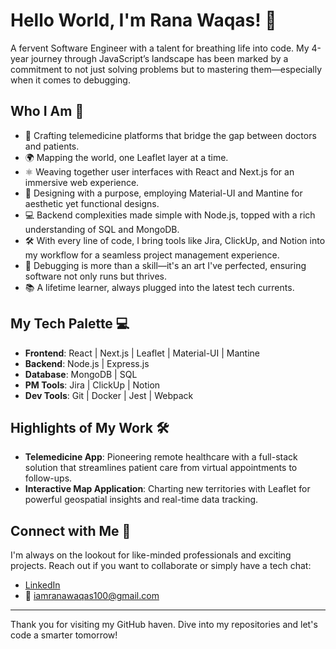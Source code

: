 # Hello World, I'm Rana Waqas! 👋

A fervent Software Engineer with a talent for breathing life into code. My 4-year journey through JavaScript’s landscape has been marked by a commitment to not just solving problems but to mastering them—especially when it comes to debugging.

## Who I Am 🚀

- 📱 Crafting telemedicine platforms that bridge the gap between doctors and patients.
- 🌍 Mapping the world, one Leaflet layer at a time.
- ⚛️ Weaving together user interfaces with React and Next.js for an immersive web experience.
- 🎨 Designing with a purpose, employing Material-UI and Mantine for aesthetic yet functional designs.
- 💻 Backend complexities made simple with Node.js, topped with a rich understanding of SQL and MongoDB.
- 🛠️ With every line of code, I bring tools like Jira, ClickUp, and Notion into my workflow for a seamless project management experience.
- 🐞 Debugging is more than a skill—it's an art I've perfected, ensuring software not only runs but thrives.
- 📚 A lifetime learner, always plugged into the latest tech currents.

## My Tech Palette 💻

- **Frontend**: React | Next.js | Leaflet | Material-UI | Mantine
- **Backend**: Node.js | Express.js
- **Database**: MongoDB | SQL
- **PM Tools**: Jira | ClickUp | Notion
- **Dev Tools**: Git | Docker | Jest | Webpack

## Highlights of My Work 🛠️

- **Telemedicine App**: Pioneering remote healthcare with a full-stack solution that streamlines patient care from virtual appointments to follow-ups.
- **Interactive Map Application**: Charting new territories with Leaflet for powerful geospatial insights and real-time data tracking.

## Connect with Me 🤝

I'm always on the lookout for like-minded professionals and exciting projects. Reach out if you want to collaborate or simply have a tech chat:

- [LinkedIn](https://pk.linkedin.com/in/waqas-rana-08102017b)
- 📧 [iamranawaqas100@gmail.com](mailto:iamranawaqas100@gmail.com)

---

Thank you for visiting my GitHub haven. Dive into my repositories and let's code a smarter tomorrow!

